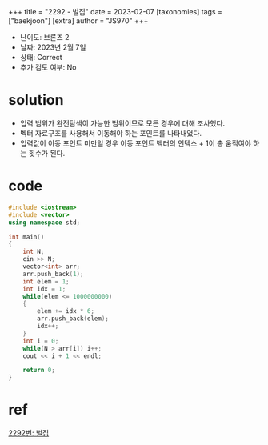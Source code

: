 +++
title = "2292 - 벌집"
date = 2023-02-07
[taxonomies]
tags = ["baekjoon"]
[extra]
author = "JS970"
+++

- 난이도: 브론즈 2
- 날짜: 2023년 2월 7일
- 상태: Correct
- 추가 검토 여부: No

# solution

- 입력 범위가 완전탐색이 가능한 범위이므로 모든 경우에 대해 조사했다.
- 벡터 자료구조를 사용해서 이동해야 하는 포인트를 나타내었다.
- 입력값이 이동 포인트 미만일 경우 이동 포인트 벡터의 인덱스 + 1이 총 움직여야 하는 횟수가 된다.

# code

```cpp
#include <iostream>
#include <vector>
using namespace std;

int main()
{
    int N;
    cin >> N;
    vector<int> arr;
    arr.push_back(1);
    int elem = 1;
    int idx = 1;
    while(elem <= 1000000000)
    {
        elem += idx * 6;
        arr.push_back(elem);
        idx++;
    }
    int i = 0;
    while(N > arr[i]) i++;
    cout << i + 1 << endl;

    return 0;
}
```

# ref

[2292번: 벌집](https://www.acmicpc.net/problem/2292)